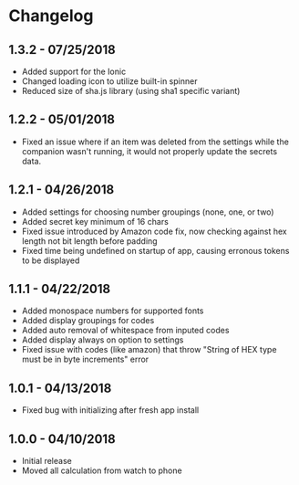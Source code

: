 # Changelog

## 1.3.2 - 07/25/2018

- Added support for the Ionic
- Changed loading icon to utilize built-in spinner
- Reduced size of sha.js library (using sha1 specific variant)

## 1.2.2 - 05/01/2018

- Fixed an issue where if an item was deleted from the settings while the companion wasn't running, it would not properly update the secrets data.

## 1.2.1 - 04/26/2018

- Added settings for choosing number groupings (none, one, or two)
- Added secret key minimum of 16 chars
- Fixed issue introduced by Amazon code fix, now checking against hex length not bit length before padding
- Fixed time being undefined on startup of app, causing erronous tokens to be displayed

## 1.1.1 - 04/22/2018

- Added monospace numbers for supported fonts
- Added display groupings for codes
- Added auto removal of whitespace from inputed codes
- Added display always on option to settings
- Fixed issue with codes (like amazon) that throw "String of HEX type must be in byte increments" error

## 1.0.1 - 04/13/2018

- Fixed bug with initializing after fresh app install

## 1.0.0 - 04/10/2018

- Initial release
- Moved all calculation from watch to phone

